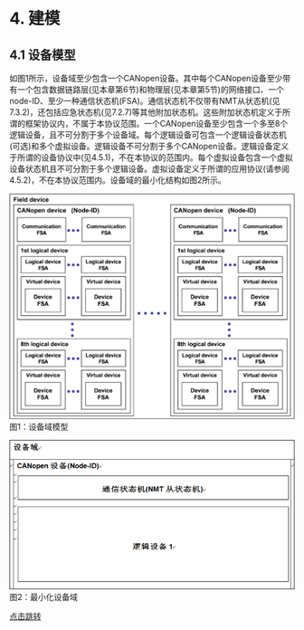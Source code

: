 # 4. **建模**

## 4.1 **设备模型**

如图1所示，设备域至少包含一个CANopen设备。其中每个CANopen设备至少带有一个包含数据链路层(见本章第6节)和物理层(见本章第5节)的网络接口、一个node-ID、至少一种通信状态机(FSA)。通信状态机不仅带有NMT从状态机(见7.3.2)，还包括应急状态机(见7.2.7)等其他附加状态机。这些附加状态机定义于所谓的框架协议内，不属于本协议范围。一个CANopen设备至少包含一个多至8个逻辑设备，且不可分割于多个设备域。每个逻辑设备可包含一个逻辑设备状态机(可选)和多个虚拟设备。逻辑设备不可分割于多个CANopen设备。逻辑设备定义于所谓的设备协议中(见4.5.1)，不在本协议的范围内。每个虚拟设备包含一个虚拟设备状态机且不可分割于多个逻辑设备。虚拟设备定义于所谓的应用协议(请参阅4.5.2)，不在本协议范围内。设备域的最小化结构如图2所示。

![图1：设备域模型](1.png)
图1：设备域模型

![图2：最小化设备域](2.png)
图2：最小化设备域
 
 [点击跳转](#jump)
